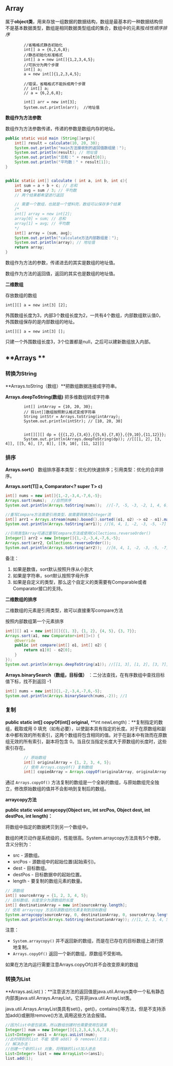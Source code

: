 ## **Array**

属于**object类**，用来存放一组数据的数据结构，数组是最基本的一种数据结构但不是基本数据类型，数组是相同数据类型组成的集合，数组中的元素按*线性顺序排序*

```
        //省略格式静态初始化
        int[] a = {6,2,6,8};
		//静态初始化标准格式
        int[] a = new int[]{1,2,3,4,5};
		//可拆分为两个步骤
        int[] a;
        a = new int[]{1,2,3,4,5};

		//错误，省略格式不能拆成两个步骤
		// int[] a;
		// a = {6,2,6,8};

        int[] arr = new int[3];
        System.out.println(arr);  //地址值
```



**数组作为方法参数**

数组作为方法参数传递，传递的参数是数组内存的地址。

```java
public static void main (String[]args){
    int[] result = calculate(10, 20, 30);
    System.out.println("main方法接收到的返回值数组是：");
    System.out.println(result); // 地址值
    System.out.println("总和：" + result[0]);
    System.out.println("平均数：" + result[1]);
}


public static int[] calculate ( int a, int b, int c){
    int sum = a + b + c; // 总和
    int avg = sum / 3; // 平均数
    // 两个结果都希望进行返回

    // 需要一个数组，也就是一个塑料兜，数组可以保存多个结果
    /*
    int[] array = new int[2];
    array[0] = sum; // 总和
    array[1] = avg; // 平均数
    */
    int[] array = {sum, avg};
    System.out.println("calculate方法内部数组是：");
    System.out.println(array); // 地址值
    return array;
}
```

数组作为方法的参数，传递进去的其实是数组的地址值。

数组作为方法的返回值，返回的其实也是数组的地址值。





**二维数组**

存放数组的数组

```
int[][] a = new int[3] [2];
```

外围数组长度为3，内部3个数组长度为2，一共有4个数组，内部数组默认值0，外围数组保存的是内部数组的地址。

```
int[][] a = new int[3] [];
```

只建一个外围数组长度3，3个位置都是null，之后可以建新数组放入内部。







## **Arrays **

### 转换为String

**Arrays.toString（数组）**把数组数据连接成字符串。

**Arrays.deepToString(数组)** 把多维数组转成字符串

```
        int[] intArray = {10, 20, 30};
        // 将int[]数组按照默认格式变成字符串
        String intStr = Arrays.toString(intArray);
        System.out.println(intStr); // [10, 20, 30]


        int[][][] dp = {{{1,2},{3,4}},{{5,6},{7,8}},{{9,10},{11,12}}};
        System.out.println(Arrays.deepToString(dp)); //[[[1, 2], [3, 4]], [[5, 6], [7, 8]], [[9, 10], [11, 12]]]
```



### 排序

**Arrays.sort(）** 数组排序基本类型：优化的快速排序；引用类型：优化的合并排序。

**Arrays.sort(T[] a, Comparator<? super T> c)**

```java
int[] nums = new int[]{1,-2,-3,4,-7,6,-5};
Arrays.sort(nums);  //自然排序
System.out.println(Arrays.toString(nums));  //[-7, -5, -3, -2, 1, 4, 6]

//重写Compare方法需要引用类型，故需要转换为Integer流
int[] arr1 = Arrays.stream(nums).boxed().sorted((o1, o2) -> o2 - o1).mapToInt(Integer::intValue).toArray();
System.out.println(Arrays.toString(arr1)); //[6, 4, 1, -2, -3, -5, -7]

//引用类型Array可通过重写Compare方法或使用Collections.reverseOrder()
Integer[] arr2 = new Integer[]{1,-2,-3,4,-7,6,-5};
Arrays.sort(arr2, Collections.reverseOrder());
System.out.println(Arrays.toString(arr2));  //[6, 4, 1, -2, -3, -5, -7]

```

备注：

1. 如果是数值，sort默认按照升序从小到大
2. 如果是字符串，sort默认按照字母升序
3. 如果是自定义的类型，那么这个自定义的类需要有Comparable或者Comparator接口的支持。



**二维数组的排序**

二维数组的元素是引用类型，故可以直接重写compare方法

按照内部数组第一个元素排序

```java
int[][] a1 = new int[][]{{1, 3}, {1, 2}, {4, 5}, {3, 7}};
Arrays.sort(a1, new Comparator<int[]>() {
    @Override
    public int compare(int[] o1, int[] o2) {
        return o1[0] - o2[0];
    }
});
System.out.println(Arrays.deepToString(a1)); //[[1, 3], [1, 2], [3, 7], [4, 5]]
```





**Arrays.binarySearch（数组，目标值）** ：二分法查找，在有序数组中查找目标值下标，找不到返回 -1

```java
int[] nums = new int[]{1,-2,-3,4,-7,6,-5};
System.out.println(Arrays.binarySearch(nums,-2)); //1
```



### 复制

**public static int[] copyOf(int[] original,** **int newLength)：**复制指定的数组，截取或用 0 填充（如有必要），以使副本具有指定的长度。对于在原数组和副本中都有效的所有索引，这两个数组将包含相同的值。对于在副本中有效而在原数组无效的所有索引，副本将包含 0。当且仅当指定长度大于原数组的长度时，这些索引存在。

```java
 		// 原始数组
        int[] originalArray = {1, 2, 3, 4, 5};
        // 使用 Arrays.copyOf() 复制数组
        int[] copiedArray = Arrays.copyOf(originalArray, originalArray.length);
```

通过 `Arrays.copyOf()` 方法复制的数组是一个全新的数组，与原始数组完全独立，修改原始数组的值并不会影响到复制后的数组。



**arraycopy方法**

**public static void arraycopy(Object src, int srcPos, Object dest, int destPos, int length)：**

将数组中指定的数据拷贝到另一个数组中。

数组的拷贝动作是系统级的，性能很高。System.arraycopy方法具有5个参数，含义分别为：

- src - 源数组。
- srcPos - 源数组中的起始位置(起始索引)。
- dest - 目标数组。
- destPos - 目标数据中的起始位置。
- length - 要复制的数组元素的数量。

```java
// 源数组
int[] sourceArray = {1, 2, 3, 4, 5};
// 目标数组，长度至少为源数组的长度
int[] destinationArray = new int[sourceArray.length];
// 使用 arraycopy 方法将源数组的元素复制到目标数组
System.arraycopy(sourceArray, 0, destinationArray, 0, sourceArray.length);
System.out.println(Arrays.toString(destinationArray)); //[1, 2, 3, 4, 5]
```

注意：

- `System.arraycopy()` 并不返回新的数组，而是在已存在的目标数组上进行原地复制。
- `Arrays.copyOf()` 返回一个新的数组，原数组不受影响。

如果在方法内运行需要注意Arrays.copyOf()并不会改变原来的数组



### 转换为List

**Arrays.asList( )：**注意该方法的返回值是java.util.Arrays类中一个私有静态内部类java.util.Arrays.ArrayList，它并非java.util.ArrayList类。

java.util.Arrays.ArrayList类具有set()，get()，contains()等方法，但是不支持添加add()或删除remove()方法,调用这些方法会报错。

```java
//因为list中是包装类。所以数组创建时也需要使用包装类
Integer[] num = new Integer[]{1,2,3,4,5,6,7,8,9};
List<Integer> ans1 = Arrays.asList(num);
//此时得到的list 不能 使用 add() 与 remove()方法；
// 解决办法：
//创建一个新的list 对象，将残缺的list加入进去
List<Integer> list = new ArrayList<>(ans1);
list.add(1);
```











